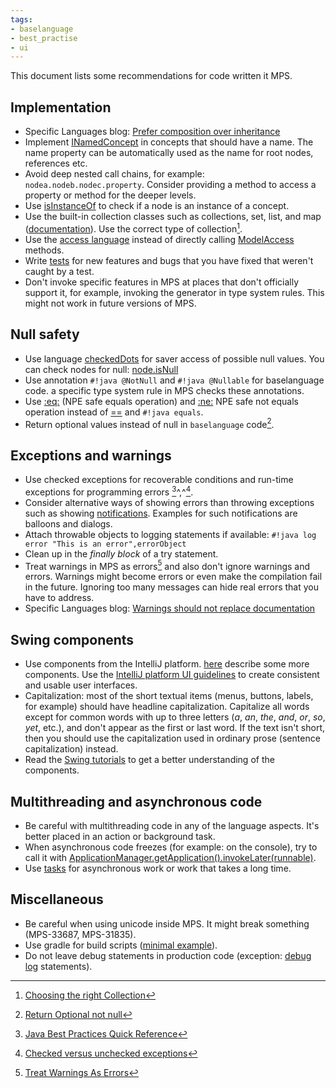 ```yaml
---
tags:
- baselanguage
- best_practise
- ui
---
```


This document lists some recommendations for code written it MPS.

## Implementation

- Specific Languages blog: [Prefer composition over inheritance](https://specificlanguages.com/posts/prefer-composition-over-inheritance/)
- Implement [INamedConcept](http://127.0.0.1:63320/node?ref=r%3A00000000-0000-4000-0000-011c89590288%28jetbrains.mps.lang.core.structure%29%2F1169194658468) in concepts that should have a name. The name property can be automatically used as the name for root nodes, references etc.
- Avoid deep nested call chains, for example: `nodea.nodeb.nodec.property`. Consider providing a method to access a property or method for the deeper levels.
- Use [isInstanceOf](http://127.0.0.1:63320/node?ref=r%3A00000000-0000-4000-0000-011c89590301%28jetbrains.mps.lang.smodel.structure%29%2F1139621453865) to check if a node is an instance of a concept.
- Use the built-in collection classes such as collections, set, list, and map ([documentation](https://www.jetbrains.com/help/mps/collections-language.html)). Use the correct type of collection[^4].
- Use the [access language](https://www.jetbrains.com/help/mps/smodel-language.html#accesslanguage) instead of directly calling [ModelAccess](http://127.0.0.1:63320/node?ref=8865b7a8-5271-43d3-884c-6fd1d9cfdd34%2Fjava%3Aorg.jetbrains.mps.openapi.module%28MPS.OpenAPI%2F%29%2F%7EModelAccess) methods.
- Write [tests](https://www.jetbrains.com/help/mps/testing-languages.html) for new features and bugs that you have fixed that weren't caught by a test.
- Don't invoke specific features in MPS at places that don't officially support it, for example, invoking the generator in type system rules. This might not work in future versions of MPS.

## Null safety

- Use language [checkedDots](https://www.jetbrains.com/help/mps/other-languages.html) for saver access of possible null values. You can check nodes for null: [node.isNull](http://127.0.0.1:63320/node?ref=r%3A00000000-0000-4000-0000-011c89590301%28jetbrains.mps.lang.smodel.structure%29%2F1171999116870)
- Use annotation `#!java @NotNull` and `#!java @Nullable` for baselanguage code. a specific type system rule in MPS checks these annotations.
- Use [:eq:](http://127.0.0.1:63320/node?ref=r%3A00000000-0000-4000-0000-011c895902ca%28jetbrains.mps.baseLanguage.structure%29%2F1225271283259) (NPE safe equals operation) and [\:ne:](http://127.0.0.1:63320/node?ref=r%3A00000000-0000-4000-0000-011c895902ca%28jetbrains.mps.baseLanguage.structure%29%2F1225271221393) 
  NPE safe not equals operation instead of [==](http://127.0.0.1:63320/node?ref=r%3A00000000-0000-4000-0000-011c895902ca%28jetbrains.mps.baseLanguage.structure%29%2F1068580123152) and `#!java equals`.
- Return optional values instead of null in `baselanguage` code[^1].

## Exceptions and warnings

- Use checked exceptions for recoverable conditions and run-time exceptions for programming errors [^2]^,^[^3].
- Consider alternative ways of showing errors than throwing exceptions such as showing [notifications](https://plugins.jetbrains.com/docs/intellij/notifications.html#top-level-notifications-balloons). Examples for such notifications are balloons and dialogs.
- Attach throwable objects to logging statements if available:
  `#!java log error "This is an error",errorObject`
- Clean up in the *finally block* of a try statement.
- Treat warnings in MPS as errors[^5] and also don't ignore warnings and errors. Warnings might become errors or even make the compilation fail in the future. Ignoring too many messages can hide real errors that you have to address.
- Specific Languages blog: [Warnings should not replace documentation](https://specificlanguages.com/posts/2022-03/07-warnings-should-not-replace-documentation/)

## Swing components

- Use components from the IntelliJ platform. [here](https://plugins.jetbrains.com/docs/intellij/misc-swing-components.html) describe some more components. Use the [IntelliJ platform UI guidelines](https://jetbrains.github.io/ui/) to create consistent and usable user interfaces.
- Capitalization: most of the short textual items (menus, buttons, labels, for example) should have headline capitalization. Capitalize all words except for common words with up to three letters (*a*, *an*, *the*, *and*, *or*, *so*, *yet*, etc.), and don't appear as the first or last word.
  If the text isn't short, then you should use the capitalization used in ordinary prose (sentence capitalization) instead.
- Read the [Swing tutorials](https://docs.oracle.com/javase/tutorial/uiswing/index.html) to get a better understanding of the components.

## Multithreading and asynchronous code

- Be careful with multithreading code in any of the language aspects. It's better placed in an action or background task.
- When asynchronous code freezes (for example: on the console), try to call it with [ApplicationManager.getApplication().invokeLater(runnable)](http://127.0.0.1:63320/node?ref=498d89d2-c2e9-11e2-ad49-6cf049e62fe5%2Fjava%3Acom.intellij.openapi.application%28MPS.IDEA%2F%29%2F%7EApplication.invokeLater%2528java.lang.Runnable%2529).
- Use [tasks](https://www.jetbrains.com/help/mps/progress-indicators.html#asynchronoustasks) for asynchronous work or work that takes a long time.

## Miscellaneous

- Be careful when using unicode inside MPS. It might break something (MPS-33687, MPS-31835).
- Use gradle for build scripts ([minimal example](https://gist.github.com/coolya/46706883a6563f0d63527baed8091d75)).
- Do not leave debug statements in production code (exception: [debug log](http://127.0.0.1:63320/node?ref=r%3A00000000-0000-4000-0000-011c8959057f%28jetbrains.mps.baseLanguage.logging.structure%29%2F2034914114981261497) statements).

[^1]:[Return Optional not null](http://www.javapractices.com/topic/TopicAction.do?Id=279)
[^2]:[Java Best Practices Quick Reference](https://dzone.com/articles/java-best-practices-quick-reference)
[^3]:[Checked versus unchecked exceptions](http://www.javapractices.com/topic/TopicAction.do?Id=129)
[^4]:[Choosing the right Collection](http://www.javapractices.com/topic/TopicAction.do?Id=65)
[^5]:[Treat Warnings As Errors](https://blog.submain.com/treat-warnings-errors/)